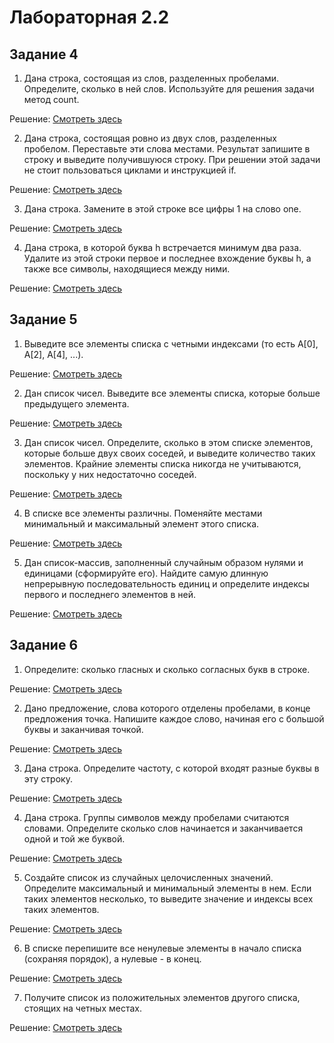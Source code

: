 # Лабораторная 2.2
## Задание 4

1. Дана строка, состоящая из слов, разделенных пробелами. Определите, сколько в ней слов. Используйте для решения задачи метод count. 

Решение: [Смотреть здесь](https://github.com/NiCHUY/BSU-Projects/blob/main/6th-Term/Neural-Net/Lab_2/Lab_2_2/task_4.py?plain=1#L1)

2. Дана строка, состоящая ровно из двух слов, разделенных пробелом. Переставьте эти слова местами. Результат запишите в строку и выведите получившуюся строку. При решении этой задачи не стоит пользоваться циклами и инструкцией if.

Решение: [Смотреть здесь](https://github.com/NiCHUY/BSU-Projects/blob/main/6th-Term/Neural-Net/Lab_2/Lab_2_2/task_4.py?plain=1#L5)

3. Дана строка. Замените в этой строке все цифры 1 на слово one.

Решение: [Смотреть здесь](https://github.com/NiCHUY/BSU-Projects/blob/main/6th-Term/Neural-Net/Lab_2/Lab_2_2/task_4.py?plain=1#L10)

4. Дана строка, в которой буква h встречается минимум два раза. Удалите из этой строки первое и последнее вхождение буквы h, а также все символы, находящиеся между ними.

Решение: [Смотреть здесь](https://github.com/NiCHUY/BSU-Projects/blob/main/6th-Term/Neural-Net/Lab_2/Lab_2_2/task_4.py?plain=1#L14)

## Задание 5

1. Выведите все элементы списка с четными индексами (то есть A[0], A[2], A[4], ...).

Решение: [Смотреть здесь](https://github.com/NiCHUY/BSU-Projects/blob/main/6th-Term/Neural-Net/Lab_2/Lab_2_2/task_5.py?plain=1#L4)

2. Дан список чисел. Выведите все элементы списка, которые больше предыдущего элемента. 

Решение: [Смотреть здесь](https://github.com/NiCHUY/BSU-Projects/blob/main/6th-Term/Neural-Net/Lab_2/Lab_2_2/task_5.py?plain=1#L8)

3. Дан список чисел. Определите, сколько в этом списке элементов, которые больше двух своих соседей, и выведите количество таких элементов. Крайние элементы списка никогда не учитываются, поскольку у них недостаточно соседей.

Решение: [Смотреть здесь](https://github.com/NiCHUY/BSU-Projects/blob/main/6th-Term/Neural-Net/Lab_2/Lab_2_2/task_5.py?plain=1#L16)

4. В списке все элементы различны. Поменяйте местами минимальный и максимальный элемент этого списка.

Решение: [Смотреть здесь](https://github.com/NiCHUY/BSU-Projects/blob/main/6th-Term/Neural-Net/Lab_2/Lab_2_2/task_5.py?plain=1#L22)

5. Дан список-массив, заполненный случайным образом нулями и единицами (сформируйте его). Найдите самую длинную непрерывную последовательность единиц и определите индексы первого и последнего элементов в ней.

Решение: [Смотреть здесь](https://github.com/NiCHUY/BSU-Projects/blob/main/6th-Term/Neural-Net/Lab_2/Lab_2_2/task_5.py?plain=1#L30)
## Задание 6
1. Определите: сколько гласных и сколько согласных букв в строке.

Решение: [Смотреть здесь](https://github.com/NiCHUY/BSU-Projects/blob/main/6th-Term/Neural-Net/Lab_2/Lab_2_2/task_6.py?plain=1#L4)

2. Дано предложение, слова которого отделены пробелами, в конце предложения точка. Напишите каждое слово, начиная его с большой буквы и заканчивая точкой.

Решение: [Смотреть здесь](https://github.com/NiCHUY/BSU-Projects/blob/main/6th-Term/Neural-Net/Lab_2/Lab_2_2/task_6.py?plain=1#L19)

3. Дана строка. Определите частоту, с которой входят разные буквы в эту строку.

Решение: [Смотреть здесь](https://github.com/NiCHUY/BSU-Projects/blob/main/6th-Term/Neural-Net/Lab_2/Lab_2_2/task_6.py?plain=1#L28)

4. Дана строка. Группы символов между пробелами считаются словами. Определите сколько слов начинается и заканчивается одной и той же буквой.

Решение: [Смотреть здесь](https://github.com/NiCHUY/BSU-Projects/blob/main/6th-Term/Neural-Net/Lab_2/Lab_2_2/task_6.py?plain=1#L41)

5. Создайте список из случайных целочисленных значений. Определите максимальный и минимальный элементы в нем. Если таких элементов несколько, то выведите значение и индексы всех таких элементов.

Решение: [Смотреть здесь](https://github.com/NiCHUY/BSU-Projects/blob/main/6th-Term/Neural-Net/Lab_2/Lab_2_2/task_6.py?plain=1#L52)

6. В списке перепишите все ненулевые элементы в начало списка (сохраняя порядок), а нулевые - в конец.

Решение: [Смотреть здесь](https://github.com/NiCHUY/BSU-Projects/blob/main/6th-Term/Neural-Net/Lab_2/Lab_2_2/task_6.py?plain=1#L61)

7. Получите список из положительных элементов другого списка, стоящих на четных местах.

Решение: [Смотреть здесь](https://github.com/NiCHUY/BSU-Projects/blob/main/6th-Term/Neural-Net/Lab_2/Lab_2/task_6.py?plain=1#L67)
